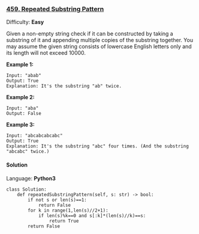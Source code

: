 ### [459\. Repeated Substring Pattern](https://leetcode.com/problems/repeated-substring-pattern/)

Difficulty: **Easy**


Given a non-empty string check if it can be constructed by taking a substring of it and appending multiple copies of the substring together. You may assume the given string consists of lowercase English letters only and its length will not exceed 10000.

**Example 1:**

```
Input: "abab"
Output: True
Explanation: It's the substring "ab" twice.
```

**Example 2:**

```
Input: "aba"
Output: False
```

**Example 3:**

```
Input: "abcabcabcabc"
Output: True
Explanation: It's the substring "abc" four times. (And the substring "abcabc" twice.)
```


#### Solution

Language: **Python3**

```python3
class Solution:
    def repeatedSubstringPattern(self, s: str) -> bool:
        if not s or len(s)==1: 
            return False
        for k in range(1,len(s)//2+1):
            if len(s)%k==0 and s[:k]*(len(s)//k)==s:
                return True
        return False
```